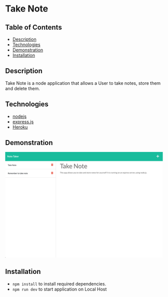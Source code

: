 # Take Note

## Table of Contents
  * [Description](#description)
  * [Technologies](#technologies)
  * [Demonstration](#demonstration)
  * [Installation](#installation)

## Description
Take Note is a node application that allows a User to take notes, store them and delete them. 

## Technologies
* [nodejs](https://nodejs.org/en/)
* [express.js](https://expressjs.com/)
* [Heroku](https://heroku.com) 

## Demonstration
![Demo of note taker app](./public/assets/take_note.png)

## Installation
* `npm install` to install required dependencies.
* `npm run dev` to start application on Local Host


